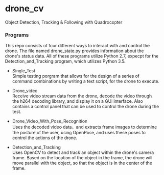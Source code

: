 # drone_cv
Object Detection, Tracking & Following with Quadrocopter

### Programs

This repo consists of four different ways to interact with and control the drone. The file named drone_state.py provides information about the drone's status data. All of these programs utilize Python 2.7, expecpt for the Detection_and_Tracking program, which utilizes Python 3.5.

* Single_Test <br>
Simple testing porgram that allows for the design of a series of command combinations by writing a text script, for the drone to execute.  

* Drone_video <br>
Receive video stream data from the drone, decode the video through the h264 decoding library, and display it on a GUI interface. Also contains a control panel that can be used to control the drone during the test. 

* Drone_Video_With_Pose_Recognition <br>
Uses the decoded video data，and extracts frame images to determine the posture of the user, using OpenPose, and uses these poses to control the actions of the drone.

* Detection_and_Tracking <br>
Uses OpenCV to detect and track an object within the drone's camera frame. Based on the location of the object in the frame, the drone will move parallel with the object, so that the object is in the center of the frame. 
